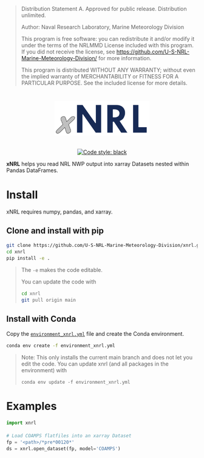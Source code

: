 > Distribution Statement A. Approved for public release. Distribution unlimited.
> 
> Author:
> Naval Research Laboratory, Marine Meteorology Division
> 
> This program is free software:
> you can redistribute it and/or modify it under the terms
> of the NRLMMD License included with this program.
> If you did not receive the license, see
> https://github.com/U-S-NRL-Marine-Meteorology-Division/
> for more information.
> 
> This program is distributed WITHOUT ANY WARRANTY;
> without even the implied warranty of MERCHANTABILITY
> or FITNESS FOR A PARTICULAR PURPOSE.
> See the included license for more details.


<div
  align="center"
>

# <p style="text-align:center"><img src="images/logo.png" width=250>

<!-- Badges -->

[![Code style: black](https://img.shields.io/badge/code%20style-black-000000.svg)](https://github.com/psf/black)

<!-- (Badges) -->
</div>

**xNRL** helps you read NRL NWP output into xarray Datasets nested within Pandas DataFrames.

# Install
xNRL requires numpy, pandas, and xarray.

## Clone and install with pip
```bash
git clone https://github.com/U-S-NRL-Marine-Meteorology-Division/xnrl.git
cd xnrl
pip install -e .
```
> The `-e` makes the code editable. 
> 
> You can update the code with 
> ```bash
> cd xnrl
> git pull origin main
> ```

## Install with Conda

Copy the [`environment_xnrl.yml`](./environment_xnrl.yml) file and create the Conda environment. 

```bash
conda env create -f environment_xnrl.yml
```
> Note: This only installs the current main branch and does not let you edit the code. You can update xnrl (and all packages in the environment) with 
> ```
> conda env update -f environment_xnrl.yml
>```

# Examples
```python
import xnrl

# Load COAMPS flatfiles into an xarray Dataset
fp = '<path>/*pre*00120*'
ds = xnrl.open_dataset(fp, model='COAMPS')
```
